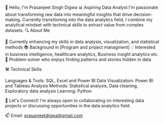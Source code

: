 👋 Hello, I'm Prasanjeet Singh Digwa
📊 Aspiring Data Analyst
I'm passionate about transforming raw data into meaningful insights that drive decision-making. Currently transitioning into the data analytics field, I combine my analytical mindset with technical skills to extract value from complex datasets.
🔍 About Me

🌱 Currently enhancing my skills in data analysis, visualization, and statistical methods
📚 Background in [Program and project managment]
💡 Interested in business intelligence, healthcare analytics, Business insight analytics etc.
🧩 Problem-solver who enjoys finding patterns and stories hidden in data

🛠️ Technical Skills

Languages & Tools: SQL, Excel and Power BI
Data Visualization: Power BI and Tableau
Analysis Methods: Statistical analysis, Data cleaning, Exploratory data analysis
Learning: Python

🤝 Let's Connect!
I'm always open to collaborating on interesting data projects or discussing opportunities in the data analytics field.

📫 Email: prasanjeetdigwa@gmail.com
